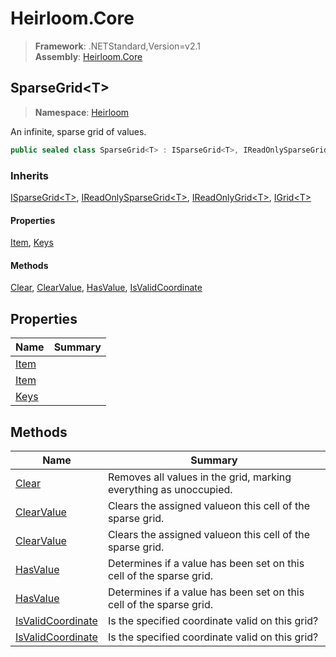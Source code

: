 # Heirloom.Core

> **Framework**: .NETStandard,Version=v2.1  
> **Assembly**: [Heirloom.Core][0]  

## SparseGrid\<T>

> **Namespace**: [Heirloom][0]  

An infinite, sparse grid of values.

```cs
public sealed class SparseGrid<T> : ISparseGrid<T>, IReadOnlySparseGrid<T>, IReadOnlyGrid<T>, IGrid<T>
```

### Inherits

[ISparseGrid\<T>][1], [IReadOnlySparseGrid\<T>][2], [IReadOnlyGrid\<T>][3], [IGrid\<T>][4]

#### Properties

[Item][5], [Keys][6]

#### Methods

[Clear][7], [ClearValue][8], [HasValue][9], [IsValidCoordinate][10]

## Properties

| Name      | Summary |
|-----------|---------|
| [Item][5] |         |
| [Item][5] |         |
| [Keys][6] |         |

## Methods

| Name                    | Summary                                                             |
|-------------------------|---------------------------------------------------------------------|
| [Clear][7]              | Removes all values in the grid, marking everything as unoccupied.   |
| [ClearValue][8]         | Clears the assigned valueon this cell of the sparse grid.           |
| [ClearValue][8]         | Clears the assigned valueon this cell of the sparse grid.           |
| [HasValue][9]           | Determines if a value has been set on this cell of the sparse grid. |
| [HasValue][9]           | Determines if a value has been set on this cell of the sparse grid. |
| [IsValidCoordinate][10] | Is the specified coordinate valid on this grid?                     |
| [IsValidCoordinate][10] | Is the specified coordinate valid on this grid?                     |

[0]: ../Heirloom.Core.md
[1]: Heirloom.ISparseGrid[T].md
[2]: Heirloom.IReadOnlySparseGrid[T].md
[3]: Heirloom.IReadOnlyGrid[T].md
[4]: Heirloom.IGrid[T].md
[5]: Heirloom.SparseGrid[T].Item.md
[6]: Heirloom.SparseGrid[T].Keys.md
[7]: Heirloom.SparseGrid[T].Clear.md
[8]: Heirloom.SparseGrid[T].ClearValue.md
[9]: Heirloom.SparseGrid[T].HasValue.md
[10]: Heirloom.SparseGrid[T].IsValidCoordinate.md
